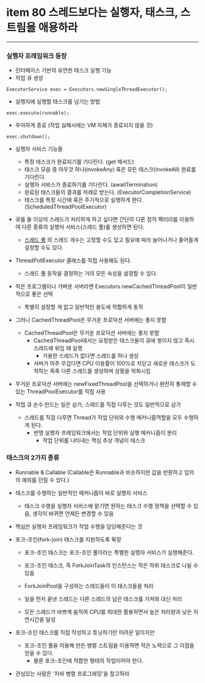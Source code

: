 # item 80 스레드보다는 실행자, 태스크, 스트림을 애용하라

---

### 실행자 프레임워크 등장

- 인터페이스 기반의 유연한 태스크 실행 기능
- 작업 큐 생성
```
ExecutorService exec = Executors.newSingleThreadExecutor();
```

- 실행자에 실행할 태스크를 넘기는 방법
```
exec.execute(runnable);
```

- 우아하게 종료 (작업 실패시에는 VM 자체가 종료되지 않을 것)
```
exec.shutdown();
```

- 실행자 서비스 기능들
  - 특정 태스크가 완료되기를 기다린다. (get 메서드)
  - 태스크 모음 중 아무것 하나(invokeAny) 혹은 모든 태스크(invokeAll) 완료를 기다린다.
  - 실행자 서비스가 종료하기를 기다린다. (awaitTermination)
  - 완료된 태스크들의 결과를 차례로 받는다. (ExecutorCompletionService)
  - 태스크를 특정 시간에 혹은 주기적으로 실행하게 한다. (ScheduledThreadPoolExecutor)
  
- 큐를 둘 이상의 스레드가 처리하게 하고 싶다면 간단히 다른 정적 팩터리를 이용하여 다른 종류의 실행자 서비스(스레드 풀)를 생성하면 된다.
  - [스레드 풀](https://steady-coding.tistory.com/548) 의 스레드 개수는 고정할 수도 있고 필요에 따라 늘어나거나 줄어들게 설정할 수도 있다.
- ThreadPollExecutor 클래스를 직접 사용해도 된다.
  - 스레드 풀 동작을 결정하는 거의 모든 속성을 설정할 수 있다.
  
- 작은 프로그램이나 가벼운 서버라면 Executors.newCachedThreadPool이 일반적으로 좋은 선택
  - 특별히 설정할 게 없고 일반적인 용도에 적합하게 동작
- 그러나 CachedThreadPool은 무거운 프로덕션 서버에는 좋지 못함
  - CachedThreadPool은 무거운 프로덕션 서버에는 좋지 못함
    - CachedThreadPool에서는 요청받은 태스크들이 큐에 쌓이지 않고 즉시 스레드에 위임 돼 실행
      - 가용한 스레드가 없다면 스레드를 하나 생성
    - 서버가 아주 무겁다면 CPU 이용률이 100%로 치닫고 새로운 태스크가 도착하는 족족 다른 스레드를 생성하며 상황을 악화시킴
- 무거운 프로덕션 서버에는 newFixedThreadPool을 선택하거나 완전히 통제할 수 있는 ThreadPoolExecutor를 직접 사용
  
- 작업 큐 손수 만드는 일은 삼가, 스레드를 직접 다루는 것도 일반적으로 삼가
  - 스레드를 직접 다루면 Thread가 작업 단위와 수행 메커니즘역할을 모두 수행하게 된다.
    - 반명 실행자 프레임워크에서는 작업 단위와 실행 메커니즘이 분리
      - 작업 단위를 나타내는 핵심 추상 개념이 태스크
      
### 태스크의 2가지 종류

- Runnable & Callable (Callable은 Runnable과 비슷하지만 값을 반환하고 임의의 예외를 던질 수 있다.)

- 태스크를 수행하는 일반적인 메커니즘이 바로 실행자 서비스
  - 태스크 수행을 실행자 서비스에 맡기면 원하는 태스크 수행 정책을 선택할 수 있음, 생각이 바뀌면 언제든 변경할 수 있음

- 핵심은 실행자 프레임워크가 작업 수행을 담당해준다는 것
- 포크-조인(fork-join) 태스크를 지원하도록 확장
  - 포크-조인 태스크는 포크-조인 풀이라는 특별한 실행자 서비스가 실행해준다.
  - 포크-조인 태스크, 즉 ForkJoinTask의 인스턴스는 작은 하위 태스크로 나뉠 수 있음
  - ForkJoinPool을 구성하는 스레드들이 이 태스크들을 처리
  - 일을 먼저 끝낸 스레드는 다른 스레드의 남은 태스크를 가져와 대신 처리
    
  - 모든 스레드가 바쁘게 움직여 CPU를 최대한 활용하면서 높은 처리량과 낮은 지연시간을 달성
  
- 포크-조인 태스크를 직접 작성하고 튜닝하기란 어려운 일이지만 
  - 포크-조인 풀을 이용해 만든 병렬 스트림을 이용하면 적은 노력으로 그 이점을 얻을 수 있다.
    - 물론 포크-조인에 적합한 형태의 작업이어야 한다.

- 관심있는 사람은 '자바 병렬 프로그래밍'을 참고하라